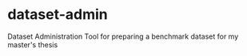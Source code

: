 # dataset-admin
Dataset Administration Tool for preparing a benchmark dataset for my master's thesis


